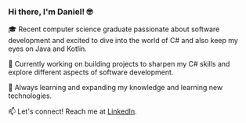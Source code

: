 ### Hi there, I'm Daniel! 🤓

🎓 Recent computer science graduate passionate about software development and excited to dive into the world of C# and also keep my eyes on Java and Kotlin.

🔭 Currently working on building projects to sharpen my C# skills and explore different aspects of software development.

🌱 Always learning and expanding my knowledge and learning new technologies.

📫 Let's connect! Reach me at [LinkedIn](https://www.linkedin.com/in/danial-sajjadi-a3046489/).
